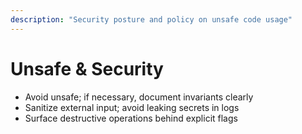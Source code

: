 ```yaml
---
description: "Security posture and policy on unsafe code usage"
---
```


# Unsafe & Security

- Avoid unsafe; if necessary, document invariants clearly
- Sanitize external input; avoid leaking secrets in logs
- Surface destructive operations behind explicit flags
